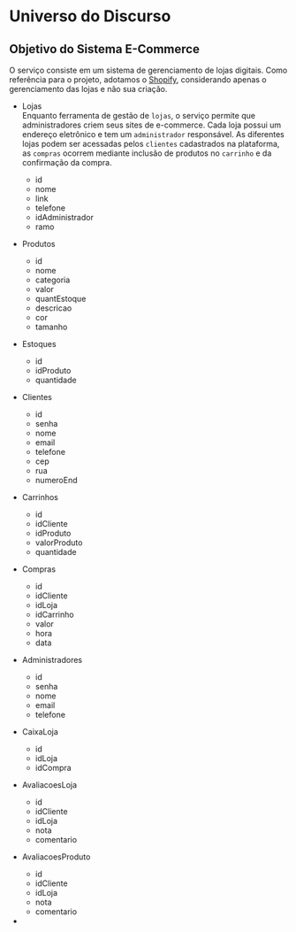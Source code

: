 <h1> 
    Universo do Discurso
</h1>

<h2>
    Objetivo do Sistema E-Commerce
</h2>

O serviço consiste em um sistema de gerenciamento de lojas digitais. Como referência para o projeto, adotamos o [Shopify](https://shopify.com/), considerando apenas o gerenciamento das lojas e não sua criação.


- Lojas  
Enquanto ferramenta de gestão de `lojas`, o serviço permite que administradores criem seus sites de e-commerce. Cada loja possui um endereço eletrônico e tem um `administrador` responsável. As diferentes lojas podem ser acessadas pelos `clientes` cadastrados na plataforma, as `compras` ocorrem mediante inclusão de produtos no `carrinho` e da confirmação da compra.
    - id
    - nome
    - link
    - telefone
    - idAdministrador
    - ramo  

- Produtos

    - id
    - nome
    - categoria
    - valor
    - quantEstoque
    - descricao
    - cor
    - tamanho
- Estoques
    - id
    - idProduto
    - quantidade
- Clientes
    - id
    - senha
    - nome
    - email
    - telefone
    - cep
    - rua
    - numeroEnd
- Carrinhos
    - id
    - idCliente
    - idProduto
    - valorProduto
    - quantidade
- Compras
    - id
    - idCliente
    - idLoja
    - idCarrinho
    - valor
    - hora
    - data
- Administradores
    - id
    - senha
    - nome
    - email
    - telefone
- CaixaLoja
    - id
    - idLoja
    - idCompra
- AvaliacoesLoja
    - id
    - idCliente
    - idLoja
    - nota
    - comentario
- AvaliacoesProduto
    - id
    - idCliente
    - idLoja
    - nota
    - comentario


- 